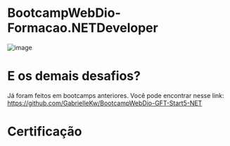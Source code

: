 # BootcampWebDio-Formacao.NETDeveloper
![image](https://user-images.githubusercontent.com/76081229/179023452-1ce9f2a1-2c5d-4428-8b53-97a463360f68.png)

# E os demais desafios?

Já foram feitos em bootcamps anteriores. Você pode encontrar nesse link: https://github.com/GabrielleKw/BootcampWebDio-GFT-Start5-NET 

# Certificação 

